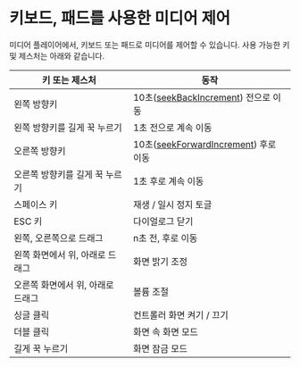 # 키보드, 패드를 사용한 미디어 제어

미디어 플레이어에서, 키보드 또는 패드로 미디어를 제어할 수 있습니다. 사용 가능한 키 및 제스처는 아래와 같습니다.

|키 또는 제스처|동작|
|---|---|
|왼쪽 방향키|10초([seekBackIncrement](../../media_player/properties/details.md#seekbackincrement)) 전으로 이동|
|왼쪽 방향키를 길게 꾹 누르기|1초 전으로 계속 이동|
|오른쪽 방향키|10초([seekForwardIncrement](../../media_player/properties/details.md#seekforwardincrement)) 후로 이동|
|오른쪽 방향키를 길게 꾹 누르기|1초 후로 계속 이동|
|스페이스 키|재생 / 일시 정지 토글|
|ESC 키|다이얼로그 닫기|
|왼쪽, 오른쪽으로 드래그|n초 전, 후로 이동|
|왼쪽 화면에서 위, 아래로 드래그|화면 밝기 조정|
|오른쪽 화면에서 위, 아래로 드래그|볼륨 조절|
|싱글 클릭|컨트롤러 화면 켜기 / 끄기|
|더블 클릭|화면 속 화면 모드|
|길게 꾹 누르기|화면 잠금 모드|